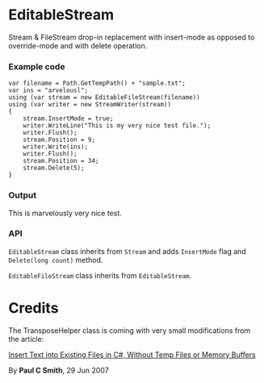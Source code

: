 EditableStream
==============
Stream & FileStream drop-in replacement with insert-mode as opposed to override-mode and with delete operation.

### Example code

	var filename = Path.GetTempPath() + "sample.txt";
	var ins = "arvelousl";
	using (var stream = new EditableFileStream(filename))
	using (var writer = new StreamWriter(stream))
	{
	    stream.InsertMode = true;
	    writer.WriteLine("This is my very nice test file.");
	    writer.Flush();
	    stream.Position = 9;
	    writer.Write(ins);
	    writer.Flush();
	    stream.Position = 34;
	    stream.Delete(5);
	}

### Output

This is marvelously very nice test.

### API

`EditableStream` class inherits from `Stream` and adds `InsertMode` flag and `Delete(long count)` method.

`EditableFileStream` class inherits from `EditableStream`.


# Credits #
The TransposeHelper class is coming with very small modifications from the article:

[Insert Text into Existing Files in C#, Without Temp Files or Memory Buffers](http://www.codeproject.com/Articles/17716/Insert-Text-into-Existing-Files-in-C-Without-Temp)

By **Paul C Smith**,  29 Jun 2007 